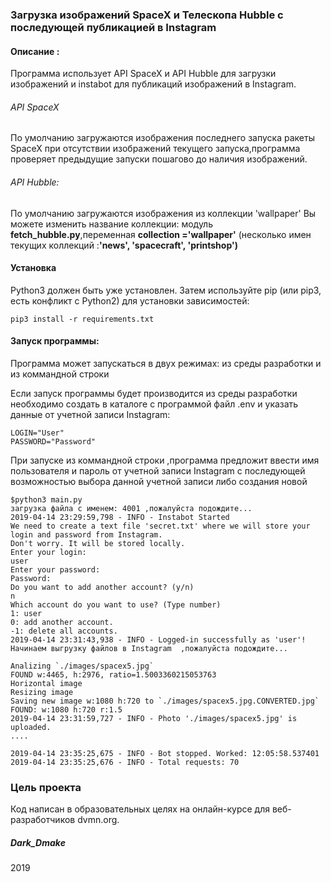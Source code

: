 ### Загрузка изображений SpaceX и Телескопа Hubble с последующей публикацией в Instagram



#### Описание :

Программа использует API SpaceX  и API Hubble для загрузки изображений и 
instabot для публикаций изображений в Instagram.

######  API SpaceX 

По умолчанию загружаются изображения последнего запуска ракеты SpaceX 
при отсутствии изображений текущего запуска,программа проверяет предыдущие запуски пошагово до наличия изображений. 


   


###### API Hubble:

По умолчанию загружаются изображения из коллекции 'wallpaper'
Вы можете изменить название коллекции:
модуль <b>fetch_hubble.py</b>,переменная <b>collection ='wallpaper'</b>
(несколько имен текущих коллекций :<b>'news', 'spacecraft', 'printshop') </b>

#### Установка

Python3 должен быть уже установлен. Затем используйте pip (или pip3, есть конфликт с Python2) для установки зависимостей: 

```
pip3 install -r requirements.txt
```
#### Запуск программы:

Программа может запускаться в двух режимах: из среды разработки и из коммандной строки

Если запуск программы будет производится из среды разработки необходимо создать
в каталоге с программой файл .env и указать данные от учетной записи Instagram:

```
LOGIN="User" 
PASSWORD="Password"
```
При запуске из коммандной строки ,программа предложит ввести имя пользователя и пароль от учетной записи Instagram с последующей возможностью выбора данной учетной записи либо создания новой

```
$python3 main.py
загрузка файла с именем: 4001 ,пожалуйста подождите...
2019-04-14 23:29:59,798 - INFO - Instabot Started
We need to create a text file 'secret.txt' where we will store your login and password from Instagram.
Don't worry. It will be stored locally.
Enter your login: 
user
Enter your password: 
Password: 
Do you want to add another account? (y/n)
n
Which account do you want to use? (Type number)
1: user
0: add another account.
-1: delete all accounts.
2019-04-14 23:31:43,938 - INFO - Logged-in successfully as 'user'!
Начинаем выгрузку файлов в Instagram  ,пожалуйста подождите...

Analizing `./images/spacex5.jpg`
FOUND w:4465, h:2976, ratio=1.5003360215053763
Horizontal image
Resizing image
Saving new image w:1080 h:720 to `./images/spacex5.jpg.CONVERTED.jpg`
FOUND: w:1080 h:720 r:1.5
2019-04-14 23:31:59,727 - INFO - Photo './images/spacex5.jpg' is uploaded.
....

2019-04-14 23:35:25,675 - INFO - Bot stopped. Worked: 12:05:58.537401
2019-04-14 23:35:25,676 - INFO - Total requests: 70

```
### Цель проекта

Код написан в образовательных целях на онлайн-курсе для веб-разработчиков dvmn.org.


##### Dark_Dmake
2019